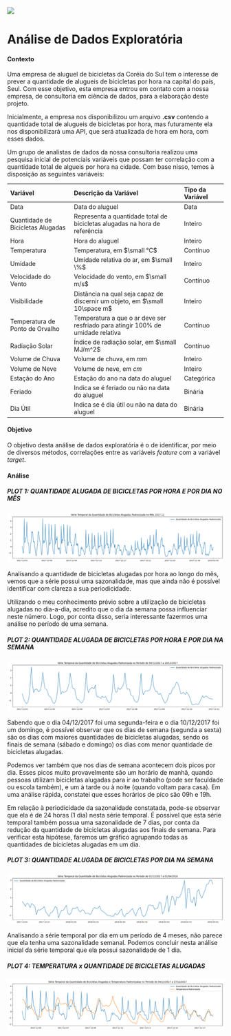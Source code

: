 <img src="https://www.freeiconspng.com/uploads/bike-png-hd-picture-3.png" />

# **Análise de Dados Exploratória**
#### **Contexto**
Uma empresa de aluguel de bicicletas da Coréia do Sul tem o interesse de prever a quantidade de alugueis de bicicletas por hora na capital do país, Seul. Com esse objetivo, esta empresa entrou em contato com a nossa empresa, de consultoria em ciência de dados, para a elaboração deste projeto.

Inicialmente, a empresa nos disponibilizou um arquivo **.csv** contendo a quantidade total de alugueis de bicicletas por hora, mas futuramente ela nos disponibilizará uma API, que será atualizada de hora em hora, com esses dados.

Um grupo de analistas de dados da nossa consultoria realizou uma pesquisa inicial de potenciais variáveis que possam ter correlação com a quantidade total de algueis por hora na cidade. Com base nisso, temos à disposição as seguintes variáveis:

|Variável|Descrição da Variável|Tipo da Variável|
|:-|:-|:-|
|Data|Data do aluguel|Data|
|Quantidade de Bicicletas Alugadas|Representa a quantidade total de bicicletas alugadas na hora de referência|Inteiro|
|Hora|Hora do aluguel|Inteiro|
|Temperatura|Temperatura, em $\small °C$|Contínuo|
|Umidade|Umidade relativa do ar, em $\small \%$|Inteiro|
|Velocidade do Vento|Velocidade do vento, em $\small m/s$|Contínuo|
|Visibilidade|Distância na qual seja capaz de discernir um objeto, em $\small 10\space m$|Inteiro|
|Temperatura de Ponto de Orvalho|Temperatura a que o ar deve ser resfriado para atingir 100% de umidade relativa|Contínuo|
|Radiação Solar|Índice de radiação solar, em $\small MJ/m^2$|Contínuo|
|Volume de Chuva|Volume de chuva, em $mm$|Inteiro|
|Volume de Neve|Volume de neve, em $cm$|Inteiro|
|Estação do Ano|Estação do ano na data do aluguel|Categórica|
|Feriado|Indica se é feriado ou não na data do aluguel|Binária|
|Dia Útil|Indica se é dia útil ou não na data do aluguel|Binária|

#### **Objetivo**

O objetivo desta análise de dados exploratória é o de identificar, por meio de diversos métodos, correlações entre as variáveis *feature* com a variável *target*.

#### **Análise**

##### **PLOT 1: QUANTIDADE ALUGADA DE BICICLETAS POR HORA E POR DIA NO MÊS**

![alt text](src/images/plot1.png)

Analisando a quantidade de bicicletas alugadas por hora ao longo do mês, vemos que a série possui uma sazonalidade, mas que ainda não é possível identificar com clareza a sua periodicidade.

Utilizando o meu conhecimento prévio sobre a utilização de bicicletas alugadas no dia-a-dia, acredito que o dia da semana possa influenciar neste número. Logo, por conta disso, seria interessante fazermos uma análise no período de uma semana.

##### **PLOT 2: QUANTIDADE ALUGADA DE BICICLETAS POR HORA E POR DIA NA SEMANA**

![alt text](src/images/plot2.png)

Sabendo que o dia 04/12/2017 foi uma segunda-feira e o dia 10/12/2017 foi um domingo, é possível observar que os dias de semana (segunda a sexta) são os dias com maiores quantidades de bicicletas alugadas, sendo os finais de semana (sábado e domingo) os dias com menor quantidade de bicicletas alugadas.

Podemos ver também que nos dias de semana acontecem dois picos por dia. Esses picos muito provavelmente são um horário de manhã, quando pessoas utilizam bicicletas alugadas para ir ao trabalho (pode ser faculdade ou escola também), e um à tarde ou à noite (quando voltam para casa). Em uma análise rápida, constatei que esses horários de pico são 09h e 19h.

Em relação à periodicidade da sazonalidade constatada, pode-se observar que ela é de 24 horas (1 dia) nesta série temporal. É possível que esta série temporal também possua uma sazonalidade de 7 dias, por conta da redução da quantidade de bicicletas alugadas aos finais de semana. Para verificar esta hipótese, faremos um gráfico agrupando todas as quantidades de bicicletas alugadas em um dia.

##### **PLOT 3: QUANTIDADE ALUGADA DE BICICLETAS POR DIA NA SEMANA**

![alt text](src/images/plot3.png)

Analisando a série temporal por dia em um período de 4 meses, não parece que ela tenha uma sazonalidade semanal. Podemos concluir nesta análise inicial da série temporal que ela possui sazonalidade de 1 dia.

##### **PLOT 4: TEMPERATURA x QUANTIDADE DE BICICLETAS ALUGADAS**

![alt text](src/images/plot4.png)